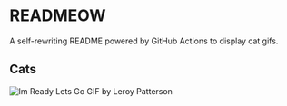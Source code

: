 # READMEOW

A self-rewriting README powered by GitHub Actions to display cat gifs.

## Cats

![Im Ready Lets Go GIF by Leroy Patterson](https://media3.giphy.com/media/CjmvTCZf2U3p09Cn0h/200.gif?cid=9acd02daryk20gjuw9bo1dnqg57kk4etquf0zvivzmi1yuq8&ep=v1_gifs_search&rid=200.gif&ct=g)
